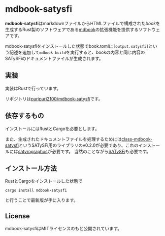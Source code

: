 # mdbook-satysfi

**mdbook-satysfi**はmarkdownファイルからHTMLファイルで構成された*book*を生成するRust製のソフトウェアである[mdbook](https://rust-lang.github.io/mdBook/index.html)の拡張機能を提供するソフトウェアです。

mdbook-satysfiをインストールした状態でbook.tomlに`[output.satysfi]`という記述を追加して`mdbook build`を実行すると、bookの内容と同じ内容のSATySFiのドキュメントファイルが生成されます。

## 実装

実装はRustで行っています。

リポジトリは[puripuri2100/mdbook-satysfi](https://github.com/puripuri2100/mdbook-satysfi)です。

## 依存するもの

インストールにはRustとCargoを必要とします。

また、生成されたドキュメントファイルを処理するためには[class-mdbook-satysfi](https://github.com/puripuri2100/satysfi-class-mdbook-satysfi)というSATySFi用のライブラリのv0.2.0が必要であり、これのインストールには[satyrographos](https://github.com/na4zagin3/satyrographos)が必要です。
当然のことながら[SATySFi](https://github.com/gfngfn/SATySFi)も必要です。

## インストール方法

RustとCargoをインストールした状態で

```
cargo install mdbook-satysfi
```

と行うことで最新版が手に入ります。

## License

mdbook-satysfiはMITライセンスのもと公開されています。
